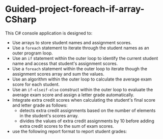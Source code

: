 # Guided-project-foreach-if-array-CSharp

This C# console application is designed to:

- Use arrays to store student names and assignment scores.
- Use a `foreach` statement to iterate through the student names as an outer program loop.
- Use an `if` statement within the outer loop to identify the current student name and access that student's assignment scores.
- Use a `foreach` statement within the outer loop to iterate though the assignment scores array and sum the values.
- Use an algorithm within the outer loop to calculate the average exam score for each student.
- Use an `if-elseif-else` construct within the outer loop to evaluate the average exam score and assign a letter grade automatically.
- Integrate extra credit scores when calculating the student's final score and letter grade as follows:
  - detects extra credit assignments based on the number of elements in the student's scores array.
  - divides the values of extra credit assignments by 10 before adding extra credit scores to the sum of exam scores.
- use the following report format to report student grades:
